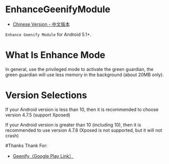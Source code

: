 # EnhanceGeenifyModule

- [Chinese Version - 中文版本](README-zh.md)

`Enhance Geenify Module` for Android 5.1+.


# What Is Enhance Mode
In general, use the privileged mode to activate the green guardian, the green guardian will use less memory in the background (about 20MB only).

# Version Selections
If your Android version is less than 10, then it is recommended to choose version 4.7.5 (support Xposed)

If your Android version is greater than 10 (including 10), then it is recommended to use version 4.7.8 (Xposed is not supported, but it will not crash)

#Thanks
Thank For:
- [Geenify（Google Play Link）](https://play.google.com/store/apps/details?id=com.oasisfeng.greenify)

